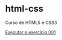 # html-css
Curso de HTML5 e CSS3

<a href="https://hugocicillini.github.io/html-css/exercicios/ex001/index.html" target="_self">Executar o exercício 001</a>